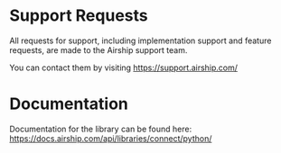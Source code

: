 # Support Requests

All requests for support, including implementation support and feature requests, are made to the Airship support team.

You can contact them by visiting https://support.airship.com/

# Documentation

Documentation for the library can be found here:
https://docs.airship.com/api/libraries/connect/python/
